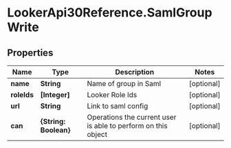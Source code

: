 # LookerApi30Reference.SamlGroupWrite

## Properties
Name | Type | Description | Notes
------------ | ------------- | ------------- | -------------
**name** | **String** | Name of group in Saml | [optional] 
**roleIds** | **[Integer]** | Looker Role Ids | [optional] 
**url** | **String** | Link to saml config | [optional] 
**can** | **{String: Boolean}** | Operations the current user is able to perform on this object | [optional] 



